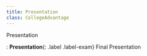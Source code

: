 ```yaml
---
title: Presentation
class: CollegeAdvantage
---
```


Presentation

: **Presentation**{: .label .label-exam} Final Presentation
